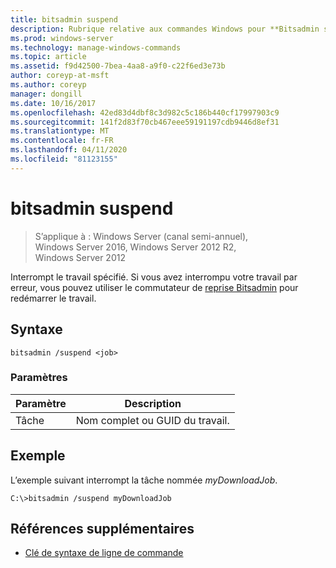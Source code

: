 ```yaml
---
title: bitsadmin suspend
description: Rubrique relative aux commandes Windows pour **Bitsadmin suspend**, qui interrompt le travail spécifié.
ms.prod: windows-server
ms.technology: manage-windows-commands
ms.topic: article
ms.assetid: f9d42500-7bea-4aa8-a9f0-c22f6ed3e73b
author: coreyp-at-msft
ms.author: coreyp
manager: dongill
ms.date: 10/16/2017
ms.openlocfilehash: 42ed83d4dbf8c3d982c5c186b440cf17997903c9
ms.sourcegitcommit: 141f2d83f70cb467eee59191197cdb9446d8ef31
ms.translationtype: MT
ms.contentlocale: fr-FR
ms.lasthandoff: 04/11/2020
ms.locfileid: "81123155"
---
```

# <a name="bitsadmin-suspend"></a>bitsadmin suspend

> S’applique à : Windows Server (canal semi-annuel), Windows Server 2016, Windows Server 2012 R2, Windows Server 2012

Interrompt le travail spécifié. Si vous avez interrompu votre travail par erreur, vous pouvez utiliser le commutateur de [reprise Bitsadmin](bitsadmin-resume.md) pour redémarrer le travail.

## <a name="syntax"></a>Syntaxe

```
bitsadmin /suspend <job>
```

### <a name="parameters"></a>Paramètres

| Paramètre | Description |
| --------- | ---------- |
| Tâche | Nom complet ou GUID du travail. |

## <a name="example"></a>Exemple

L’exemple suivant interrompt la tâche nommée *myDownloadJob*.


```
C:\>bitsadmin /suspend myDownloadJob
```

## <a name="additional-references"></a>Références supplémentaires

- [Clé de syntaxe de ligne de commande](command-line-syntax-key.md)
